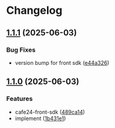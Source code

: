 # Changelog

## [1.1.1](https://github.com/01Joseph-Hwang10/cafe24.js/compare/cafe24-front-sdk-v1.1.0...cafe24-front-sdk-v1.1.1) (2025-06-03)


### Bug Fixes

* version bump for front sdk ([e44a326](https://github.com/01Joseph-Hwang10/cafe24.js/commit/e44a3268c4c8272d6cb8cdffd8b16c4f9aec554f))

## [1.1.0](https://github.com/01Joseph-Hwang10/cafe24.js/compare/cafe24-front-sdk-v1.0.0...cafe24-front-sdk-v1.1.0) (2025-06-03)


### Features

* cafe24-front-sdk ([489ca14](https://github.com/01Joseph-Hwang10/cafe24.js/commit/489ca1494b7c3670bbbd69d15d4dcb00393a4255))
* implement ([1b431e1](https://github.com/01Joseph-Hwang10/cafe24.js/commit/1b431e1865c41e426dd2e8c0911fbe043785e0a1))
